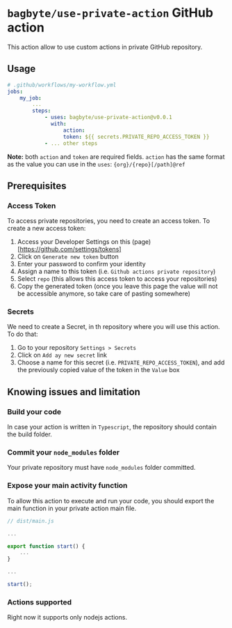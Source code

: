# `bagbyte/use-private-action` GitHub action

This action allow to use custom actions in private GitHub repository.

## Usage

```yaml
# .github/workflows/my-workflow.yml
jobs:
    my_job:
        ...
        steps:
            - uses: bagbyte/use-private-action@v0.0.1
              with:
                  action: 
                  token: ${{ secrets.PRIVATE_REPO_ACCESS_TOKEN }}
            - ... other steps
```

**Note:** both `action` and `token` are required fields. `action` has the same format as the value you can use in the `uses`: `{org}/{repo}[/path]@ref`

## Prerequisites

### Access Token

To access private repositories, you need to create an access token. To create a new access token:
1. Access your Developer Settings on this (page)[https://github.com/settings/tokens] 
2. Click on `Generate new token` button
3. Enter your password to confirm your identity
4. Assign a name to this token (i.e. `Github actions private repository`)
5. Select `repo` (this allows this access token to access your repositories)
6. Copy the generated token (once you leave this page the value will not be accessible anymore, so take care of pasting somewhere)

### Secrets

We need to create a Secret, in th repository where you will use this action. To do that:
1. Go to your repository `Settings > Secrets`
2. Click on `Add ay new secret` link
3. Choose a name for this secret (i.e. `PRIVATE_REPO_ACCESS_TOKEN`), and add the previously copied value of the token in the `Value` box


## Knowing issues and limitation

### Build your code

In case your action is written in `Typescript`, the repository should contain the build folder.

### Commit your `node_modules` folder

Your private repository must have `node_modules` folder committed. 

### Expose your main activity function

To allow this action to execute and run your code, you should export the main function in your private action main file.

```js
// dist/main.js

...

export function start() {
    ...
}

...

start();
```

### Actions supported

Right now it supports only nodejs actions.
